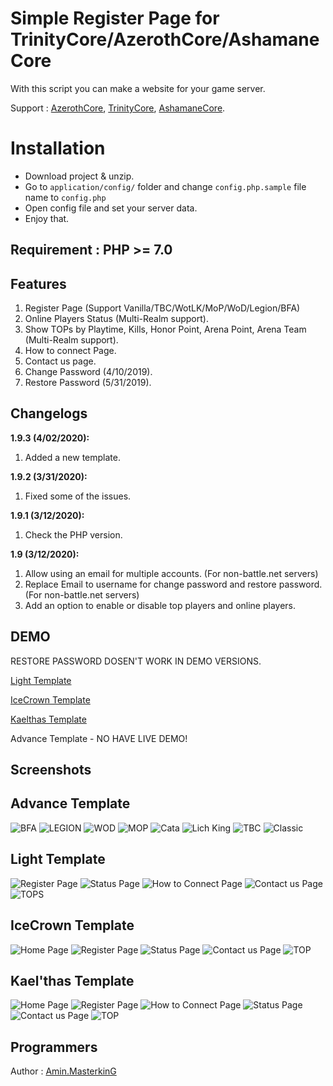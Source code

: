# Simple Register Page for TrinityCore/AzerothCore/AshamaneCore

With this script you can make a website for your game server.

Support : [AzerothCore](http://azerothcore.org), [TrinityCore](http://TrinityCore.org), [AshamaneCore](https://github.com/ReyDonovan/AshamaneCoreLegacy/).

# Installation

 - Download project & unzip.
 - Go to `application/config/` folder and change `config.php.sample` file name to `config.php`
 - Open config file and set your server data.
 - Enjoy that.

## Requirement : PHP >= 7.0

## Features

 1. Register Page (Support Vanilla/TBC/WotLK/MoP/WoD/Legion/BFA)
 2. Online Players Status (Multi-Realm support).
 3. Show TOPs by Playtime, Kills, Honor Point, Arena Point, Arena Team (Multi-Realm support).
 4. How to connect Page.
 5. Contact us page.
 6. Change Password (4/10/2019).
 7. Restore Password (5/31/2019).

## Changelogs

 **1.9.3 (4/02/2020):**
 1. Added a new template.

 **1.9.2 (3/31/2020):**
 1. Fixed some of the issues.

 **1.9.1 (3/12/2020):**
 1. Check the PHP version.
 
 **1.9 (3/12/2020):**
 1. Allow using an email for multiple accounts. (For non-battle.net servers)
 2. Replace Email to username for change password and restore password. (For non-battle.net servers)
 3. Add an option to enable or disable top players and online players.
 
## DEMO

RESTORE PASSWORD DOSEN'T WORK IN DEMO VERSIONS.

[Light Template](http://wowsimpleregistration.gigfa.com/light/)

[IceCrown Template](http://wowsimpleregistration.gigfa.com/icecrown/)

[Kaelthas Template](http://wowsimpleregistration.gigfa.com/kaelthas/)

Advance Template - NO HAVE LIVE DEMO!

## Screenshots

## Advance Template

![BFA](https://raw.githubusercontent.com/masterking32/WoWSimpleRegistration/master/screenshots/a-bfa-min.jpg)
![LEGION](https://raw.githubusercontent.com/masterking32/WoWSimpleRegistration/master/screenshots/a-legion-min.jpg)
![WOD](https://raw.githubusercontent.com/masterking32/WoWSimpleRegistration/master/screenshots/a-wod-min.jpg)
![MOP](https://raw.githubusercontent.com/masterking32/WoWSimpleRegistration/master/screenshots/a-mop-min.jpg)
![Cata](https://raw.githubusercontent.com/masterking32/WoWSimpleRegistration/master/screenshots/a-cata-min.jpg)
![Lich King](https://raw.githubusercontent.com/masterking32/WoWSimpleRegistration/master/screenshots/a-lichking-min.jpg)
![TBC](https://raw.githubusercontent.com/masterking32/WoWSimpleRegistration/master/screenshots/a-tbc-min.jpg)
![Classic](https://raw.githubusercontent.com/masterking32/WoWSimpleRegistration/master/screenshots/a-vanilla-min.jpg)

## Light Template

![Register Page](https://raw.githubusercontent.com/masterking32/WoWSimpleRegistration/master/screenshots/1.jpg)
![Status Page](https://raw.githubusercontent.com/masterking32/WoWSimpleRegistration/master/screenshots/2.jpg)
![How to Connect Page](https://raw.githubusercontent.com/masterking32/WoWSimpleRegistration/master/screenshots/3.jpg)
![Contact us Page](https://raw.githubusercontent.com/masterking32/WoWSimpleRegistration/master/screenshots/4.jpg)
![TOPS](https://raw.githubusercontent.com/masterking32/WoWSimpleRegistration/master/screenshots/5.jpg)

## IceCrown Template

![Home Page](https://raw.githubusercontent.com/masterking32/WoWSimpleRegistration/master/screenshots/i1.jpg)
![Register Page](https://raw.githubusercontent.com/masterking32/WoWSimpleRegistration/master/screenshots/i2.jpg)
![Status Page](https://raw.githubusercontent.com/masterking32/WoWSimpleRegistration/master/screenshots/i3.jpg)
![Contact us Page](https://raw.githubusercontent.com/masterking32/WoWSimpleRegistration/master/screenshots/i4.jpg)
![TOP](https://raw.githubusercontent.com/masterking32/WoWSimpleRegistration/master/screenshots/i5.jpg)

## Kael'thas Template

![Home Page](https://raw.githubusercontent.com/masterking32/WoWSimpleRegistration/master/screenshots/k1.jpg)
![Register Page](https://raw.githubusercontent.com/masterking32/WoWSimpleRegistration/master/screenshots/k2.jpg)
![How to Connect Page](https://raw.githubusercontent.com/masterking32/WoWSimpleRegistration/master/screenshots/k3.jpg)
![Status Page](https://raw.githubusercontent.com/masterking32/WoWSimpleRegistration/master/screenshots/k4.jpg)
![Contact us Page](https://raw.githubusercontent.com/masterking32/WoWSimpleRegistration/master/screenshots/k5.jpg)
![TOP](https://raw.githubusercontent.com/masterking32/WoWSimpleRegistration/master/screenshots/k6.jpg)

## Programmers

Author : [Amin.MasterkinG](https://masterking32.com)


